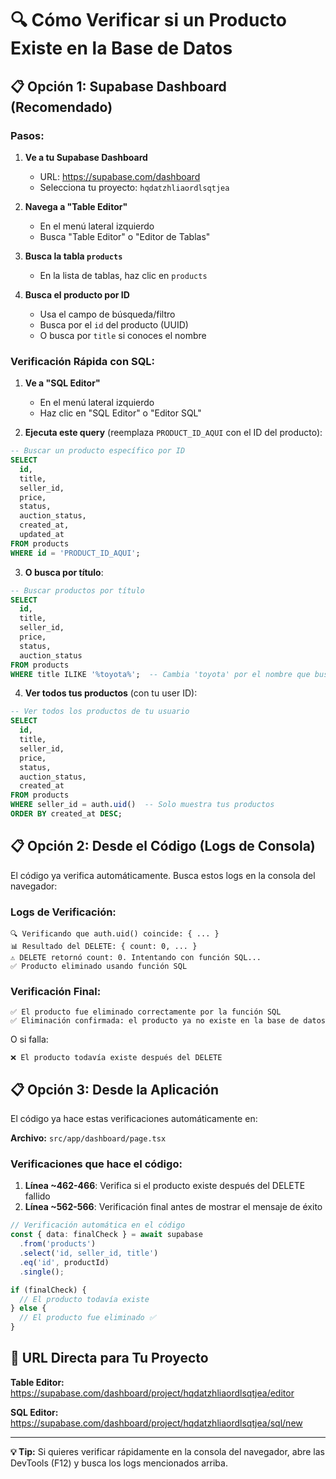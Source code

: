 # 🔍 Cómo Verificar si un Producto Existe en la Base de Datos

## 📋 Opción 1: Supabase Dashboard (Recomendado)

### Pasos:

1. **Ve a tu Supabase Dashboard**
   - URL: https://supabase.com/dashboard
   - Selecciona tu proyecto: `hqdatzhliaordlsqtjea`

2. **Navega a "Table Editor"**
   - En el menú lateral izquierdo
   - Busca "Table Editor" o "Editor de Tablas"

3. **Busca la tabla `products`**
   - En la lista de tablas, haz clic en `products`

4. **Busca el producto por ID**
   - Usa el campo de búsqueda/filtro
   - Busca por el `id` del producto (UUID)
   - O busca por `title` si conoces el nombre

### Verificación Rápida con SQL:

1. **Ve a "SQL Editor"**
   - En el menú lateral izquierdo
   - Haz clic en "SQL Editor" o "Editor SQL"

2. **Ejecuta este query** (reemplaza `PRODUCT_ID_AQUI` con el ID del producto):

```sql
-- Buscar un producto específico por ID
SELECT 
  id,
  title,
  seller_id,
  price,
  status,
  auction_status,
  created_at,
  updated_at
FROM products
WHERE id = 'PRODUCT_ID_AQUI';
```

3. **O busca por título**:

```sql
-- Buscar productos por título
SELECT 
  id,
  title,
  seller_id,
  price,
  status,
  auction_status
FROM products
WHERE title ILIKE '%toyota%';  -- Cambia 'toyota' por el nombre que buscas
```

4. **Ver todos tus productos** (con tu user ID):

```sql
-- Ver todos los productos de tu usuario
SELECT 
  id,
  title,
  seller_id,
  price,
  status,
  auction_status,
  created_at
FROM products
WHERE seller_id = auth.uid()  -- Solo muestra tus productos
ORDER BY created_at DESC;
```

## 📋 Opción 2: Desde el Código (Logs de Consola)

El código ya verifica automáticamente. Busca estos logs en la consola del navegador:

### Logs de Verificación:

```
🔍 Verificando que auth.uid() coincide: { ... }
📊 Resultado del DELETE: { count: 0, ... }
⚠️ DELETE retornó count: 0. Intentando con función SQL...
✅ Producto eliminado usando función SQL
```

### Verificación Final:

```
✅ El producto fue eliminado correctamente por la función SQL
✅ Eliminación confirmada: el producto ya no existe en la base de datos
```

O si falla:

```
❌ El producto todavía existe después del DELETE
```

## 📋 Opción 3: Desde la Aplicación

El código ya hace estas verificaciones automáticamente en:

**Archivo:** `src/app/dashboard/page.tsx`

### Verificaciones que hace el código:

1. **Línea ~462-466**: Verifica si el producto existe después del DELETE fallido
2. **Línea ~562-566**: Verificación final antes de mostrar el mensaje de éxito

```typescript
// Verificación automática en el código
const { data: finalCheck } = await supabase
  .from('products')
  .select('id, seller_id, title')
  .eq('id', productId)
  .single();

if (finalCheck) {
  // El producto todavía existe
} else {
  // El producto fue eliminado ✅
}
```

## 🔗 URL Directa para Tu Proyecto

**Table Editor:**
https://supabase.com/dashboard/project/hqdatzhliaordlsqtjea/editor

**SQL Editor:**
https://supabase.com/dashboard/project/hqdatzhliaordlsqtjea/sql/new

---

**💡 Tip:** Si quieres verificar rápidamente en la consola del navegador, abre las DevTools (F12) y busca los logs mencionados arriba.

